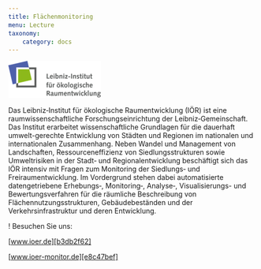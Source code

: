 ```yaml
---
title: Flächenmonitoring 
menu: Lecture
taxonomy:
    category: docs
---
```


![logo_ioer](LOGO.png)

Das Leibniz‐Institut für ökologische Raumentwicklung (IÖR) ist eine raumwissenschaftliche Forschungseinrichtung der Leibniz‐Gemeinschaft. Das Institut erarbeitet wissenschaftliche Grundlagen für die dauerhaft umwelt-gerechte Entwicklung von Städten und Regionen im nationalen und internationalen Zusammenhang. Neben Wandel und Management von Landschaften, Ressourceneffizienz von Siedlungsstrukturen sowie Umweltrisiken in der Stadt‐ und Regionalentwicklung beschäftigt sich das IÖR intensiv mit Fragen zum Monitoring der Siedlungs‐ und Freiraumentwicklung. Im Vordergrund stehen dabei automatisierte datengetriebene Erhebungs‐, Monitoring‐, Analyse‐, Visualisierungs- und Bewertungsverfahren für die räumliche Beschreibung von Flächennutzungsstrukturen, Gebäudebeständen und der Verkehrsinfrastruktur und deren Entwicklung. </p> 

! Besuchen Sie uns: 

[www.ioer.de][b3db2f62]

  [b3db2f62]: www.ioer.de "www.ioer.de"
  
[www.ioer-monitor.de][e8c47bef]

  [e8c47bef]: www.ioer-monitor.de "www.ioer-monitor.de"
